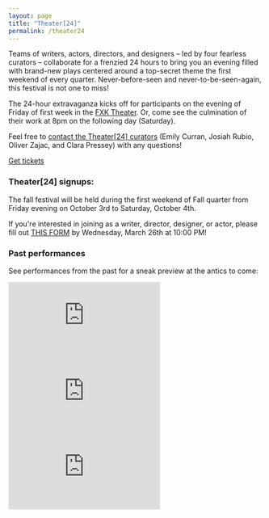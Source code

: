 ```yaml
---
layout: page
title: "Theater[24]"
permalink: /theater24
---
```


Teams of writers, actors, directors, and designers – led by four fearless curators – collaborate for a frenzied 24 hours to bring you an evening filled with brand-new plays centered around a top-secret theme the first weekend of every quarter. Never-before-seen and never-to-be-seen-again, this festival is not one to miss!

The 24-hour extravaganza kicks off for participants on the evening of Friday of first week in the [FXK Theater](/locations/fxk). Or, come see the culmination of their work at 8pm on the following day (Saturday).

Feel free to [contact the Theater[24] curators](mailto:emcurran@uchicago.edu,rubioj@uchicago.edu,ozajac@uchicago.edu,cjpressey@uchicago.edu) (Emily Curran, Josiah Rubio, Oliver Zajac, and Clara Pressey) with any questions!

<a class="no-line btn btn-custom btn-lg" href="https://uchicago-student-orgs.myshopify.com/collections/university-theater-ut/products/theater24-1" role="button">Get tickets</a>

### Theater[24] signups:

The fall festival will be held during the first weekend of Fall quarter from Friday evening on October 3rd to Saturday, October 4th. 
<!-- A sign up form will be published in the near future. -->
If you're interested in joining as a writer, director, designer, or actor, please fill out [THIS FORM](https://forms.gle/Cq5j82BnXS6Usnh38) by Wednesday, March 26th  at 10:00 PM!

### Past performances

See performances from the past for a sneak preview at the antics to come:

<div class="video-player-wrapper">
  <iframe src="https://player.vimeo.com/video/927192864"
  class="video-player" frameborder="0" allow="autoplay; fullscreen; picture-in-picture" allowfullscreen></iframe>
</div>

<div class="video-player-wrapper">
  <iframe src="https://player.vimeo.com/video/787765633" class="video-player" frameborder="0" allow="autoplay; fullscreen; picture-in-picture" allowfullscreen></iframe>
</div>

<div class="video-player-wrapper">
  <iframe src="https://player.vimeo.com/video/900581655" class="video-player" frameborder="0" allow="autoplay; fullscreen; picture-in-picture" allowfullscreen></iframe>
</div>